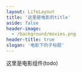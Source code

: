 ```yaml
---
layout: LifeLayout
title: '这里是电影的title'
aside: false
header-image:
  - /background/movies.png
header-title: true
slogan: '电影下的子标题'
---
```


这里是电影组件(todo)